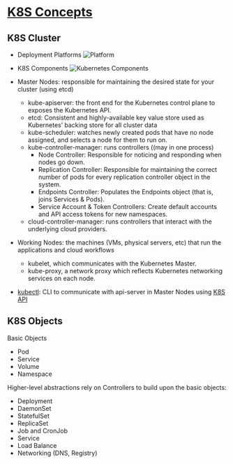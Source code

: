 # [K8S Concepts](https://kubernetes.io/docs/concepts/)

## K8S Cluster
- Deployment Platforms
![Platform](https://d33wubrfki0l68.cloudfront.net/26a177ede4d7b032362289c6fccd448fc4a91174/eb693/images/docs/container_evolution.svg)
- K8S Components
![Kubernetes Components](https://d33wubrfki0l68.cloudfront.net/817bfdd83a524fed7342e77a26df18c87266b8f4/3da7c/images/docs/components-of-kubernetes.png)
- Master Nodes: responsible for maintaining the desired state for your cluster (using etcd)
    - kube-apiserver: the front end for the Kubernetes control plane to exposes the Kubernetes API.
    - etcd: Consistent and highly-available key value store used as Kubernetes’ backing store for all cluster data
    - kube-scheduler: watches newly created pods that have no node assigned, and selects a node for them to run on.
    - kube-controller-manager: runs controllers ((may in one process)
         - Node Controller: Responsible for noticing and responding when nodes go down.
         - Replication Controller: Responsible for maintaining the correct number of pods for every replication controller object in the system.
         - Endpoints Controller: Populates the Endpoints object (that is, joins Services & Pods).
         - Service Account & Token Controllers: Create default accounts and API access tokens for new namespaces.
    - cloud-controller-manager: runs controllers that interact with the underlying cloud providers.
    
- Working Nodes: the machines (VMs, physical servers, etc) that run the applications and cloud workflows
    - kubelet, which communicates with the Kubernetes Master.
    - kube-proxy, a network proxy which reflects Kubernetes networking services on each node.
- [kubectl](https://kubernetes.io/docs/reference/kubectl/overview/): CLI to communicate with api-server in Master Nodes using [K8S API](https://kubernetes.io/docs/reference/kubernetes-api/api-index/)

## K8S Objects
Basic Objects
- Pod
- Service
- Volume
- Namespace

 Higher-level abstractions rely on Controllers to build upon the basic objects:
- Deployment
- DaemonSet
- StatefulSet
- ReplicaSet
- Job and CronJob
- Service
- Load Balance
- Networking (DNS, Registry)
